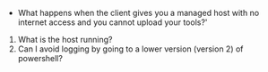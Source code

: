 - What happens when the client gives you a managed host with no internet access and you cannot upload your tools?'
1. What is the host running? 
2. Can I avoid logging by going to a lower version (version 2) of powershell?